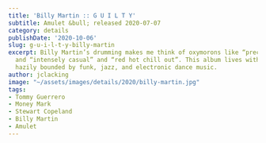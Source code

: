 ```yaml
---
title: 'Billy Martin :: G U I L T Y'
subtitle: Amulet &bull; released 2020-07-07
category: details
publishDate: '2020-10-06'
slug: g-u-i-l-t-y-billy-martin
excerpt: Billy Martin’s drumming makes me think of oxymorons like “precisely sloppy”
  and “intensely casual” and “red hot chill out”. This album lives within a zone that’s
  hazily bounded by funk, jazz, and electronic dance music.
author: jclacking
image: "~/assets/images/details/2020/billy-martin.jpg"
tags:
- Tommy Guerrero
- Money Mark
- Stewart Copeland
- Billy Martin
- Amulet
---
```


